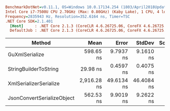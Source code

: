 ``` ini

BenchmarkDotNet=v0.11.1, OS=Windows 10.0.17134.254 (1803/April2018Update/Redstone4)
Intel Core i7-7500U CPU 2.70GHz (Max: 0.80GHz) (Kaby Lake), 1 CPU, 4 logical and 2 physical cores
Frequency=2835943 Hz, Resolution=352.6164 ns, Timer=TSC
.NET Core SDK=2.1.401
  [Host]     : .NET Core 2.1.3 (CoreCLR 4.6.26725.06, CoreFX 4.6.26725.05), 64bit RyuJIT
  DefaultJob : .NET Core 2.1.3 (CoreCLR 4.6.26725.06, CoreFX 4.6.26725.05), 64bit RyuJIT


```
|                     Method |        Mean |      Error |     StdDev | Scaled | ScaledSD |  Gen 0 | Allocated |
|--------------------------- |------------:|-----------:|-----------:|-------:|---------:|-------:|----------:|
|             GuXmlSerialize |   598.65 ns |  9.7937 ns |  9.1610 ns |   1.00 |     0.00 | 0.1211 |     256 B |
|      StringBuilderToString |    29.98 ns |  0.4597 ns |  0.4075 ns |   0.05 |     0.00 | 0.0915 |     192 B |
|     XmlSerializerSerialize | 2,916.28 ns | 49.6134 ns | 46.4084 ns |   4.87 |     0.10 | 1.8768 |    3944 B |
| JsonConvertSerializeObject |   562.53 ns |  9.9019 ns |  9.2622 ns |   0.94 |     0.02 | 0.6056 |    1272 B |
